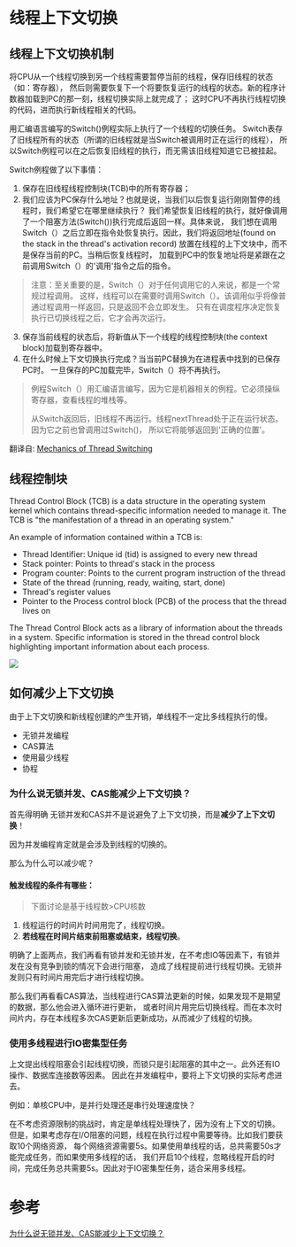 # 线程上下文切换
## 线程上下文切换机制
将CPU从一个线程切换到另一个线程需要暂停当前的线程，保存旧线程的状态（如：寄存器），
然后则需要恢复下一个将要恢复运行的线程的状态。新的程序计数器加载到PC的那一刻，线程切换实际上就完成了；
这时CPU不再执行线程切换的代码，进而执行新线程相关的代码。

用汇编语言编写的Switch()例程实际上执行了一个线程的切换任务。
Switch表存了旧线程所有的状态（所谓的旧线程就是当Switch被调用时正在运行的线程），
所以Switch例程可以在之后恢复旧线程的执行，而无需该旧线程知道它已被挂起。

Switch例程做了以下事情：
1. 保存在旧线程线程控制块(TCB)中的所有寄存器；
2. 我们应该为PC保存什么地址？也就是说，当我们以后恢复运行刚刚暂停的线程时，我们希望它在哪里继续执行？
我们希望恢复旧线程的执行，就好像调用了一个阻塞方法(Switch())执行完成后返回一样。具体来说，
我们想在调用Switch（）之后立即在指令处恢复执行。因此，我们将返回地址(found on the stack in the thread's activation record)
放置在线程的上下文块中，而不是保存当前的PC。当稍后恢复线程时，
加载到PC中的恢复地址将是紧跟在之前调用Switch（）的'调用'指令之后的指令。
> 注意：至关重要的是，Switch（）对于任何调用它的人来说，都是一个常规过程调用。
这样，线程可以在需要时调用Switch（）。该调用似乎将像普通过程调用一样返回，只是返回不会立即发生。
只有在调度程序决定恢复执行已切换线程之后，它才会再次运行。
3. 保存当前线程的状态后，将新值从下一个线程的线程控制块(the context block)加载到寄存器中。
4. 在什么时候上下文切换执行完成？当当前PC替换为在进程表中找到的已保存PC时。
一旦保存的PC加载完毕，Switch（）将不再执行。

> 例程Switch（）用汇编语言编写，因为它是机器相关的例程。它必须操纵寄存器，查看线程的堆栈等。
>
> 从Switch返回后，旧线程不再运行。线程nextThread处于正在运行状态。因为它之前也曾调用过Switch()，
所以它将能够返回到'正确的位置'。

翻译自: [Mechanics of Thread Switching](https://users.cs.duke.edu/~narten/110/nachos/main/node13.html)

## 线程控制块
Thread Control Block (TCB) is a data structure in the operating system kernel 
which contains thread-specific information needed to manage it. 
The TCB is "the manifestation of a thread in an operating system."

An example of information contained within a TCB is:

* Thread Identifier: Unique id (tid) is assigned to every new thread
* Stack pointer: Points to thread's stack in the process
* Program counter: Points to the current program instruction of the thread
* State of the thread (running, ready, waiting, start, done)
* Thread's register values
* Pointer to the Process control block (PCB) of the process that the thread lives on

The Thread Control Block acts as a library of information about the threads in a system. 
Specific information is stored in the thread control block highlighting important information about each process.

![](https://bkimg.cdn.bcebos.com/pic/b8014a90f603738dd1bbb73cb31bb051f819ec3f?x-bce-process=image/watermark,g_7,image_d2F0ZXIvYmFpa2U4MA==,xp_5,yp_5)

## 如何减少上下文切换
由于上下文切换和新线程创建的产生开销，单线程不一定比多线程执行的慢。
* 无锁并发编程
* CAS算法
* 使用最少线程
* 协程

### 为什么说无锁并发、CAS能减少上下文切换？
首先得明确 无锁并发和CAS并不是说避免了上下文切换，而是**减少了上下文切换**！

因为并发编程肯定就是会涉及到线程的切换的。

那么为什么可以减少呢？

#### 触发线程的条件有哪些：
> 下面讨论是基于线程数>CPU核数
1. 线程运行的时间片时间用完了，线程切换。
2. **若线程在时间片结束前阻塞或结束，线程切换**。

明确了上面两点，我们再看有锁并发和无锁并发，在不考虑IO等因素下，有锁并发在没有竞争到锁的情况下会进行阻塞，
造成了线程提前进行线程切换。无锁并发则只有时间片用完后才进行线程切换。

那么我们再看看CAS算法，当线程进行CAS算法更新的时候，如果发现不是期望的数据，那么他会进入循环进行更新，
或者时间片用完后切换线程。而在本次时间片内，存在本线程多次CAS更新后更新成功，从而减少了线程的切换。

### 使用多线程进行IO密集型任务
上文提出线程阻塞会引起线程切换，而锁只是引起阻塞的其中之一。此外还有IO操作、数据库连接数等因素。
因此在并发编程中，要将上下文切换的实际考虑进去。

例如：单核CPU中，是并行处理还是串行处理速度快？

在不考虑资源限制的挑战时，肯定是单线程处理快了，因为没有上下文的切换。
但是，如果考虑存在I/O阻塞的问题，线程在执行过程中需要等待。比如我们要获取10个网络资源，
每个网络资源需要5s。如果使用单线程的话，总共需要50s才能完成任务，而如果使用多线程的话，
我们开启10个线程，忽略线程开启的时间，完成任务总共需要5s。因此对于IO密集型任务，适合采用多线程。






# 参考
[为什么说无锁并发、CAS能减少上下文切换？](https://www.jianshu.com/p/40be204d9e8f)